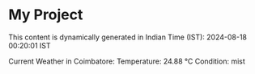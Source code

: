 # My Project

This content is dynamically generated in Indian Time (IST): 2024-08-18 00:20:01 IST


Current Weather in Coimbatore:
Temperature: 24.88 °C
Condition: mist
